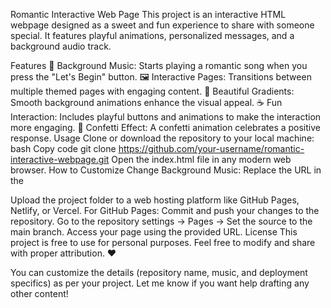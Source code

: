 Romantic Interactive Web Page
This project is an interactive HTML webpage designed as a sweet and fun experience to share with someone special. It features playful animations, personalized messages, and a background audio track.

Features
🎵 Background Music: Starts playing a romantic song when you press the "Let's Begin" button.
🖼️ Interactive Pages: Transitions between multiple themed pages with engaging content.
🎨 Beautiful Gradients: Smooth background animations enhance the visual appeal.
☕ Fun Interaction: Includes playful buttons and animations to make the interaction more engaging.
🎉 Confetti Effect: A confetti animation celebrates a positive response.
Usage
Clone or download the repository to your local machine:
bash
Copy code
git clone https://github.com/your-username/romantic-interactive-webpage.git
Open the index.html file in any modern web browser.
How to Customize
Change Background Music: Replace the URL in the <audio> tag with a song of your choice.
Personalize Messages: Update text in the HTML to add your custom messages and notes.
Style Adjustments: Modify the CSS for fonts, colors, or animations.
Deployment
To publish the page online:

Upload the project folder to a web hosting platform like GitHub Pages, Netlify, or Vercel.
For GitHub Pages:
Commit and push your changes to the repository.
Go to the repository settings → Pages → Set the source to the main branch.
Access your page using the provided URL.
License
This project is free to use for personal purposes. Feel free to modify and share with proper attribution. ❤️

You can customize the details (repository name, music, and deployment specifics) as per your project. Let me know if you want help drafting any other content!
